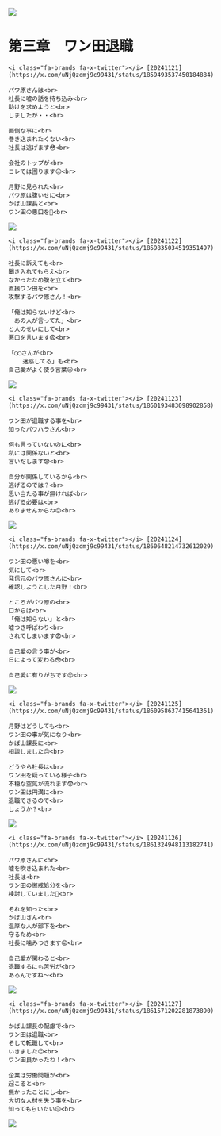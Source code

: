 <meta name="twitter:card" content="summary">
<meta name="twitter:title" content="イラスト屋のもけ屋さん">
<meta name="twitter:description" content="第三章　ワン田退職">
<meta name="twitter:image" content="https://minnanosaiban.github.io/mokeya/_static/logo.png">
<meta property="og:title" content="イラスト屋のもけ屋さん">
<meta property="og:description" content="第三章　ワン田退職">
<meta property="og:image" content="https://minnanosaiban.github.io/mokeya/_static/logo.png">
<meta property="og:url" content="https://minnanosaiban.github.io/jikoai_03/">

![](_static/img/top.png)

# 第三章　ワン田退職

`````{margin} 
<i class="fa-brands fa-x-twitter"></i> [20241121](https://x.com/uNjQzdmj9c99431/status/1859493537450184884)

パワ原さんは<br>
社長に嘘の話を持ち込み<br>
助けを求めようと<br>
しましたが・・<br>

面倒な事に<br>
巻き込まれたくない<br>
社長は逃げます😳<br>

会社のトップが<br>
コレでは困ります😑<br>

月野に見られた<br>
パワ原は腹いせに<br>
かば山課長と<br>
ワン田の悪口を🫣<br>
`````

<div class="base">

![](_static/kabayama/20241121.jpeg)

</div>

`````{margin} 
<i class="fa-brands fa-x-twitter"></i> [20241122](https://x.com/uNjQzdmj9c99431/status/1859835034519351497)

社長に訴えても<br>
聞き入れてもらえ<br>
なかったため腹を立て<br>
直接ワン田を<br>
攻撃するパワ原さん！<br>

「俺は知らないけど<br>
　あの人が言ってた」<br>
と人のせいにして<br>
悪口を言います😨<br>

「◯◯さんが<br>
    迷惑してる」も<br>
自己愛がよく使う言葉😑<br>
`````

<div class="base">

![](_static/kabayama/20241122.jpeg)

</div>

`````{margin} 
<i class="fa-brands fa-x-twitter"></i> [20241123](https://x.com/uNjQzdmj9c99431/status/1860193483098902858)

ワン田が退職する事を<br>
知ったパワハラさん<br>

何も言っていないのに<br>
私には関係ないと<br>
言いだします😨<br>

自分が関係しているから<br>
逃げるのでは？<br>
思い当たる事が無ければ<br>
逃げる必要は<br>
ありませんからね😑<br>
`````

<div class="base">

![](_static/kabayama/20241123.jpeg)

</div>

`````{margin} 
<i class="fa-brands fa-x-twitter"></i> [20241124](https://x.com/uNjQzdmj9c99431/status/1860648214732612029)

ワン田の悪い噂を<br>
気にして<br>
発信元のパワ原さんに<br>
確認しようとした月野！<br>

ところがパワ原の<br>
口からは<br>
「俺は知らない」と<br>
嘘つき呼ばわり<br>
されてしまいます😨<br>

自己愛の言う事が<br>
日によって変わる😳<br>

自己愛に有りがちです😑<br>
`````

<div class="base">

![](_static/kabayama/20241124.jpeg)

</div>

`````{margin} 
<i class="fa-brands fa-x-twitter"></i> [20241125](https://x.com/uNjQzdmj9c99431/status/1860958637415641361)

月野はどうしても<br>
ワン田の事が気になり<br>
かば山課長に<br>
相談しました😑<br>

どうやら社長は<br>
ワン田を疑っている様子<br>
不穏な空気が流れます😨<br>
ワン田は円満に<br>
退職できるので<br>
しょうか？<br>
`````

<div class="base">

![](_static/kabayama/20241125.jpeg)

</div>

`````{margin} 
<i class="fa-brands fa-x-twitter"></i> [20241126](https://x.com/uNjQzdmj9c99431/status/1861324948113182741)

パワ原さんに<br>
嘘を吹き込まれた<br>
社長は<br>
ワン田の懲戒処分を<br>
検討していました📄<br>

それを知った<br>
かば山さん<br>
温厚な人が部下を<br>
守るため<br>
社長に噛みつきます😡<br>

自己愛が関わると<br>
退職するにも苦労が<br>
あるんですね〜<br>
`````

<div class="base">

![](_static/kabayama/20241126.jpeg)

</div>

`````{margin} 
<i class="fa-brands fa-x-twitter"></i> [20241127](https://x.com/uNjQzdmj9c99431/status/1861571202281873890)

かば山課長の配慮で<br>
ワン田は退職<br>
そして転職して<br>
いきました😊<br>
ワン田良かったね！<br>

企業は労働問題が<br>
起こると<br>
無かったことにし<br>
大切な人材を失う事を<br>
知ってもらいたい😑<br>
`````

<div class="base">

![](_static/kabayama/20241127.jpeg)

</div>

##